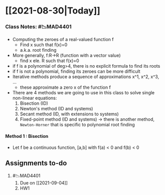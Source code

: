 # [[2021-08-30|Today]]
### Class Notes: #📉MAD4401 
- Computing the zeroes of a real-valued function f
	- Find x such that f(x)=0
	- a.k.a. root finding
- More generally, f:R->R (function with a vector value)
	- find x ele. R such that f(x)=0
- if f is a polynomial of deg>4, there is no explicit formula to find its roots
- if f is not a polynomial, finding its zeroes can be more difficult
- Iterative methods produce a sequence of approximations x^1, x^2, x^3, ...
	- these approximate a zero x of the function f
- There are 4 methods we are going to use in this class to solve single non-linear equations:
	1. Bisection (ID)
	2. Newton's method (ID and systems)
	3. Secant method (ID, with extensions to systems)
	4. Fixed-point method (ID and systems)
-> there is another method, `Newton-Horner` that is specific to polynomial root finding

#### Method 1 : Bisection
- Let f be a continuous function, [a,b] with f(a) < 0 and f(b) < 0

## Assignments to-do
1. #📉MAD4401 
	1. Due on [[2021-09-04]]
	2. HW1